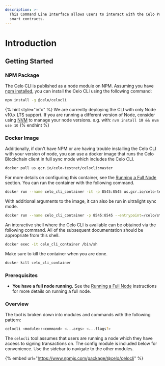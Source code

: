 ```yaml
---
description: >-
  This Command Line Interface allows users to interact with the Celo Protocol
  smart contracts.
---
```


# Introduction

## Getting Started

### NPM Package

The Celo CLI is published as a node module on NPM. Assuming you have [npm installed](https://www.npmjs.com/get-npm), you can install the Celo CLI using the following command:

```bash
npm install -g @celo/celocli
```

{% hint style="info" %}
We are currently deploying the CLI with only Node v10.x LTS support. If you are running a different version of Node, consider using [NVM](https://github.com/nvm-sh/nvm#installation-and-update) to manage your node versions. e.g. with: `nvm install 10 && nvm use 10`
{% endhint %}

### Docker Image

Additionally, if don't have NPM or are having trouble installing the Celo CLI with your version of node, you can use a docker image that runs the Celo Blockchain client in full sync mode which includes the Celo CLI.

```bash
docker pull us.gcr.io/celo-testnet/celocli:master
```

For more details on configuring this container, see the [Running a Full Node](../getting-started/running-a-full-node.md) section. You can run the container with the following command.

```bash
docker run --name celo_cli_container -it -p 8545:8545 us.gcr.io/celo-testnet/celocli:master -v
```

With additional arguments to the image, it can also be run in ultralight sync mode.

```bash
docker run --name celo_cli_container -p 8545:8545 --entrypoint=/celo/start_geth.sh us.gcr.io/celo-testnet/celocli:master "/usr/local/bin/geth" "alfajores" "ultralight"
```

An interactive shell where the Celo CLI is available can be obtained via the following command. All of the subsequent documentation should be appropriate from this shell.

```bash
docker exec -it celo_cli_container /bin/sh
```

Make sure to kill the container when you are done.

```bash
docker kill celo_cli_container
```

### **Prerequisites**

- **You have a full node running.** See the [Running a Full Node](running-a-full-node.md) instructions for more details on running a full node.

### Overview

The tool is broken down into modules and commands with the following pattern:

```bash
celocli <module>:<command> <...args> <...flags?>
```

The `celocli` tool assumes that users are running a node which they have access to signing transactions on. The config module is included below for convenience. Use the sidebar to navigate to the other modules.

{% embed url="https://www.npmjs.com/package/@celo/celocli" %}
